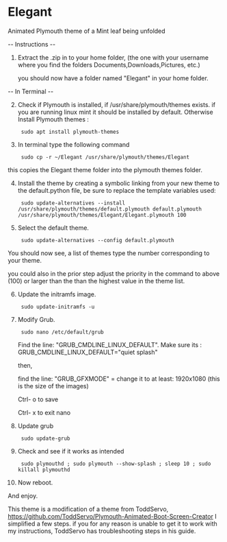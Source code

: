 # Elegant
Animated Plymouth theme of a Mint leaf being unfolded

-- Instructions -- 

1. Extract the .zip in to your home folder, (the one with your username where you find the folders Documents,Downloads,Pictures, etc.)

    you should now have a folder named "Elegant" in your home folder.



-- In Terminal --

2. Check if Plymouth is installed, if /usr/share/plymouth/themes exists. if you are running linux mint it should be installed by default. Otherwise Install Plymouth themes :

        sudo apt install plymouth-themes


3. In terminal type the following command

        sudo cp -r ~/Elegant /usr/share/plymouth/themes/Elegant

this copies the Elegant theme folder into the plymouth themes folder.


4. Install the theme by creating a symbolic linking from your new theme to the default.python file, be sure to replace the template variables used:


        sudo update-alternatives --install /usr/share/plymouth/themes/default.plymouth default.plymouth /usr/share/plymouth/themes/Elegant/Elegant.plymouth 100


5. Select the default theme.
   
        sudo update-alternatives --config default.plymouth

You should now see, a list of themes type the number corresponding to your theme.

you could also in the prior step adjust the priority in the command to above (100) or larger than the than the highest value in the theme list. 


6. Update the initramfs image.

        sudo update-initramfs -u


7. Modify Grub.


        sudo nano /etc/default/grub



   Find the line: "GRUB_CMDLINE_LINUX_DEFAULT". Make sure its : GRUB_CMDLINE_LINUX_DEFAULT="quiet splash"

   then,

   find the line: "GRUB_GFXMODE" = change it to at least: 1920x1080 (this is the size of the images)

    Ctrl- o to save 

   Ctrl- x to exit nano

8. Update grub

        sudo update-grub

9. Check and see if it works as intended

        sudo plymouthd ; sudo plymouth --show-splash ; sleep 10 ; sudo killall plymouthd



5. Now reboot.

And enjoy.

This theme is a modification of a theme from ToddServo, https://github.com/ToddServo/Plymouth-Animated-Boot-Screen-Creator
I simplified a few steps. if you for any reason is unable to get it to work with my instructions, ToddServo has troubleshooting steps in his guide.

